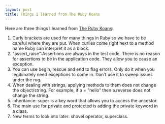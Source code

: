 ```yaml
---
layout: post
title: Things I learned from The Ruby Koans
---
```


Here are three things I learned from [The Ruby Koans](http://rubykoans.com/):
1) Curly brackets are used for many things in Ruby so we have to be careful where they are put. When curlies come right next to a method name Ruby can interpret it as a block.
2) "assert_raise":Assertions are always in the test code. There is no reason for assertions to be in the application code. They allow you to cause an exception.
3) You can use begin, rescue and end to flag errors. Only do it when you legitimately need exceptions to come in. Don't use it to sweep issues under the rug. 
4) When dealing with strings, applying methods to them does not change the object/string. For example, if a = "hello" then a.reverse does not change the string. 
5) inheritance: super is a key word that allows you to access the ancestor.
6) The main use for private and protected is adding the private keyword in a class.  
7) New terms to look into later: shovel operator, superclass.


